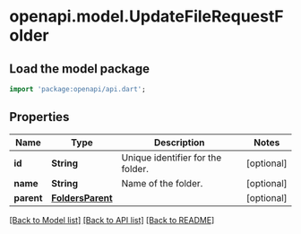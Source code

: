 # openapi.model.UpdateFileRequestFolder

## Load the model package
```dart
import 'package:openapi/api.dart';
```

## Properties
Name | Type | Description | Notes
------------ | ------------- | ------------- | -------------
**id** | **String** | Unique identifier for the folder. | [optional] 
**name** | **String** | Name of the folder. | [optional] 
**parent** | [**FoldersParent**](FoldersParent.md) |  | [optional] 

[[Back to Model list]](../README.md#documentation-for-models) [[Back to API list]](../README.md#documentation-for-api-endpoints) [[Back to README]](../README.md)


